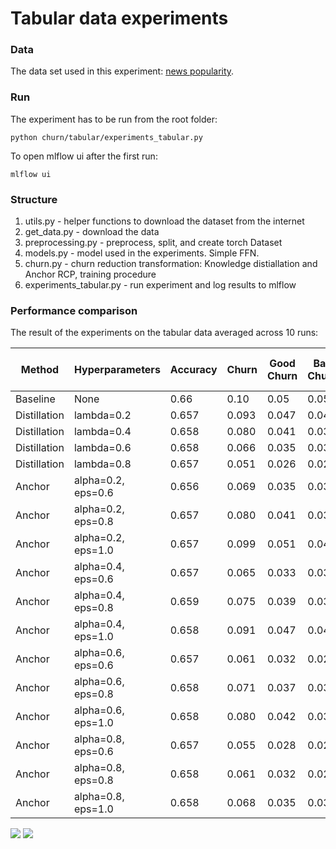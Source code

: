 # Tabular data experiments

### Data
The data set used in this experiment: [news popularity](https://archive.ics.uci.edu/ml/datasets/online+news+popularity).

### Run

The experiment has to be run from the root folder:
```shell
python churn/tabular/experiments_tabular.py
```

To open mlflow ui after the first run:
```shell
mlflow ui
```

### Structure
1. utils.py - helper functions to download the dataset from the internet
2. get_data.py - download the data
3. preprocessing.py - preprocess, split, and create torch Dataset
4. models.py - model used in the experiments. Simple FFN.
5. churn.py - churn reduction transformation: Knowledge distiallation and Anchor RCP, training procedure
6. experiments_tabular.py - run experiment and log results to mlflow

### Performance comparison
The result of the experiments on the tabular data averaged across 10 runs:

| Method       | Hyperparameters    | Accuracy | Churn | Good Churn | Bad Churn | Win-Loss Ratio | Churn Ratio |
|--------------|--------------------|----------|-------|------------|-----------|----------------|-------------|
| Baseline     | None               | 0.66     | 0.10  | 0.05       | 0.05      | 1.02           | 1           |
| Distillation | lambda=0.2         | 0.657    | 0.093 | 0.047      | 0.045     | 1.045          | 0.920       |
| Distillation | lambda=0.4         | 0.658    | 0.080 | 0.041      | 0.039     | 1.062          | 0.800       |
| Distillation | lambda=0.6         | 0.658    | 0.066 | 0.035      | 0.031     | 1.100          | 0.656       |
| Distillation | lambda=0.8         | 0.657    | 0.051 | 0.026      | 0.025     | 1.079          | 0.506       |
| Anchor       | alpha=0.2, eps=0.6 | 0.656    | 0.069 | 0.035      | 0.034     | 1.035          | 0.687       |
| Anchor       | alpha=0.2, eps=0.8 | 0.657    | 0.080 | 0.041      | 0.039     | 1.052          | 0.797       |
| Anchor       | alpha=0.2, eps=1.0 | 0.657    | 0.099 | 0.051      | 0.049     | 1.049          | 0.985       |
| Anchor       | alpha=0.4, eps=0.6 | 0.657    | 0.065 | 0.033      | 0.032     | 1.063          | 0.646       |
| Anchor       | alpha=0.4, eps=0.8 | 0.659    | 0.075 | 0.039      | 0.036     | 1.105          | 0.743       |
| Anchor       | alpha=0.4, eps=1.0 | 0.658    | 0.091 | 0.047      | 0.044     | 1.059          | 0.899       |
| Anchor       | alpha=0.6, eps=0.6 | 0.657    | 0.061 | 0.032      | 0.029     | 1.079          | 0.605       |
| Anchor       | alpha=0.6, eps=0.8 | 0.658    | 0.071 | 0.037      | 0.034     | 1.103          | 0.708       |
| Anchor       | alpha=0.6, eps=1.0 | 0.658    | 0.080 | 0.042      | 0.039     | 1.083          | 0.796       |
| Anchor       | alpha=0.8, eps=0.6 | 0.657    | 0.055 | 0.028      | 0.027     | 1.059          | 0.542       |
| Anchor       | alpha=0.8, eps=0.8 | 0.658    | 0.061 | 0.032      | 0.029     | 1.084          | 0.609       |
| Anchor       | alpha=0.8, eps=1.0 | 0.658    | 0.068 | 0.035      | 0.033     | 1.074          | 0.676       |

![](../../data/distillation-rcp.png)
![](../../data/anchor_heatmap.png)
